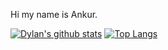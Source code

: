 Hi my name is Ankur.

[![Dylan's github stats](https://github-readme-stats.vercel.app/api?username=imankur)](Ankur)
[![Top Langs](https://github-readme-stats.vercel.app/api/top-langs/?username=imankur)](https://github.com/anuraghazra/github-readme-stats)
